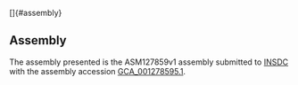 []{#assembly}

Assembly
--------

The assembly presented is the ASM127859v1 assembly submitted to
[INSDC](http://www.insdc.org) with the assembly accession
[GCA\_001278595.1](http://www.ebi.ac.uk/ena/data/view/GCA_001278595.1).
